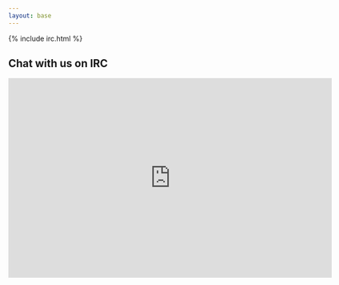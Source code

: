 ```yaml
---
layout: base
---
```


{% include irc.html %}

## Chat with us on IRC

<iframe width="647" height="400" src='http://webchat.freenode.net?channels=rosedu&amp;uio=d4' frameborder="0">   </iframe>
